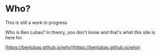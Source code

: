 # Who?

This is still a work in progress

Who is Ben Lubas? In theory, you don't know and that's what this site is here for.

[https://benlubas.github.io/who](https://benlubas.github.io/who)
